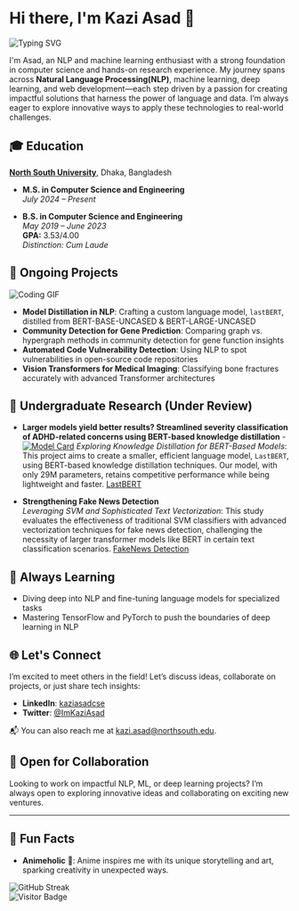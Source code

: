 
# Hi there, I'm Kazi Asad 👋
![Typing SVG](https://readme-typing-svg.demolab.com/?lines=Welcome+to+my+GitHub!;NLP+and+ML+enthusiast;Building+solutions+for+tomorrow!&center=true&width=500&height=50)

I'm Asad, an NLP and machine learning enthusiast with a strong foundation in computer science and hands-on research experience. My journey spans across **Natural Language Processing(NLP)**, machine learning, deep learning, and web development—each step driven by a passion for creating impactful solutions that harness the power of language and data. I’m always eager to explore innovative ways to apply these technologies to real-world challenges.

## 🎓 Education

**[North South University](https://www.northsouth.edu)**, Dhaka, Bangladesh  

- **M.S. in Computer Science and Engineering**  
  _July 2024 – Present_

- **B.S. in Computer Science and Engineering**  
  _May 2019 – June 2023_  
  **GPA:** 3.53/4.00  
  _Distinction: Cum Laude_

## 🚧 Ongoing Projects
![Coding GIF](https://media.giphy.com/media/L1R1tvI9svkIWwpVYr/giphy.gif)

- **Model Distillation in NLP**: Crafting a custom language model, `lastBERT`, distilled from BERT-BASE-UNCASED & BERT-LARGE-UNCASED
- **Community Detection for Gene Prediction**: Comparing graph vs. hypergraph methods in community detection for gene function insights
- **Automated Code Vulnerability Detection**: Using NLP to spot vulnerabilities in open-source code repositories
- **Vision Transformers for Medical Imaging**: Classifying bone fractures accurately with advanced Transformer architectures

## 📝 Undergraduate Research (Under Review)

- **Larger models yield better results? Streamlined severity classification of ADHD-related concerns using BERT-based knowledge distillation**  - [![Model Card](https://img.shields.io/badge/model-LastBERT-blue)](https://huggingface.co/Peraboom/LastBERT)
  *Exploring Knowledge Distillation for BERT-Based Models*: This project aims to create a smaller, efficient language model, `LastBERT`, using BERT-based knowledge distillation techniques. Our model, with only 29M parameters, retains competitive performance while being lightweight and faster. [LastBERT](https://www.medrxiv.org/content/10.1101/2024.10.30.24316411v1)

- **Strengthening Fake News Detection**  
  *Leveraging SVM and Sophisticated Text Vectorization*: This study evaluates the effectiveness of traditional SVM classifiers with advanced vectorization techniques for fake news detection, challenging the necessity of larger transformer models like BERT in certain text classification scenarios.  [FakeNews Detection](https://paperswithcode.com/paper/strengthening-fake-news-detection-leveraging)


## 🎯 Always Learning

- Diving deep into NLP and fine-tuning language models for specialized tasks
- Mastering TensorFlow and PyTorch to push the boundaries of deep learning in NLP

## 🌐 Let's Connect

I’m excited to meet others in the field! Let’s discuss ideas, collaborate on projects, or just share tech insights:

- **LinkedIn**: [kaziasadcse](https://www.linkedin.com/in/kaziasadcse/)
- **Twitter**: [@ImKaziAsad](https://twitter.com/ImKaziAsad)

📬 You can also reach me at [kazi.asad@northsouth.edu](mailto:kazi.asad@northsouth.edu).

## 🤝 Open for Collaboration

Looking to work on impactful NLP, ML, or deep learning projects? I’m always open to exploring innovative ideas and collaborating on exciting new ventures.

---

## 🌟 Fun Facts

- **Animeholic** 🎥: Anime inspires me with its unique storytelling and art, sparking creativity in unexpected ways.

![GitHub Streak](https://github-readme-streak-stats.herokuapp.com/?user=donnowhattodo)  
![Visitor Badge](https://visitor-badge.laobi.icu/badge?page_id=donnowhattodo.donnowhattodo)

